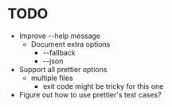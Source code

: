 # TODO

* Improve --help message
  * Document extra options
    * --fallback
    * --json
* Support all prettier options
  * multiple files
    * exit code might be tricky for this one
* Figure out how to use prettier's test cases?
